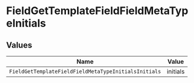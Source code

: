 # FieldGetTemplateFieldFieldMetaTypeInitials


## Values

| Name                                                 | Value                                                |
| ---------------------------------------------------- | ---------------------------------------------------- |
| `FieldGetTemplateFieldFieldMetaTypeInitialsInitials` | initials                                             |